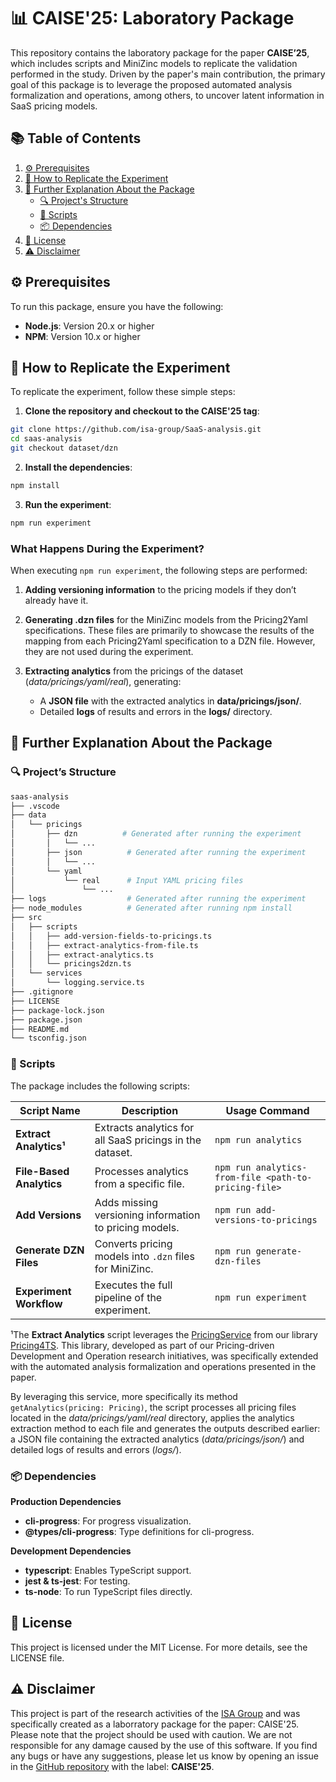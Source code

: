 # 📊 CAISE'25: Laboratory Package

This repository contains the laboratory package for the paper **CAISE’25**, which includes scripts and MiniZinc models to replicate the validation performed in the study. Driven by the paper's main contribution, the primary goal of this package is to leverage the proposed automated analysis formalization and operations, among others, to uncover latent information in SaaS pricing models.

## 📚 Table of Contents

1. [⚙️ Prerequisites](#️-prerequisites)
2. [🚀 How to Replicate the Experiment](#-how-to-replicate-the-experiment)
3. [📂 Further Explanation About the Package](#-further-explanation-about-the-package)
   - [🔍 Project's Structure](#-projects-structure)
   - [📜 Scripts](#-scripts)
   - [📦 Dependencies](#-dependencies)
4. [📜 License](#-license)
5. [⚠️ Disclaimer](#️-disclaimer)

## ⚙️ Prerequisites

To run this package, ensure you have the following:

- **Node.js**: Version 20.x or higher
- **NPM**: Version 10.x or higher


## 🚀 How to Replicate the Experiment

To replicate the experiment, follow these simple steps:

1. **Clone the repository and checkout to the CAISE'25 tag**:

```bash
git clone https://github.com/isa-group/SaaS-analysis.git
cd saas-analysis
git checkout dataset/dzn
```

2. **Install the dependencies**:

```bash
npm install
```

3. **Run the experiment**:

```bash
npm run experiment
```

### What Happens During the Experiment?

When executing `npm run experiment`, the following steps are performed:

1.	**Adding versioning information** to the pricing models if they don’t already have it.
2.	**Generating .dzn files** for the MiniZinc models from the Pricing2Yaml specifications. These files are primarily to showcase the results of the mapping from each Pricing2Yaml specification to a DZN file. However, they are not used during the experiment.
3.	**Extracting analytics** from the pricings of the dataset (*data/pricings/yaml/real*), generating:

    - A **JSON file** with the extracted analytics in **data/pricings/json/**.
    - Detailed **logs** of results and errors in the **logs/** directory.


## 📂 Further Explanation About the Package

### 🔍 Project’s Structure

```bash
saas-analysis
├── .vscode
├── data
│   └── pricings
│       ├── dzn          # Generated after running the experiment
│       │   └── ...
│       ├── json          # Generated after running the experiment
│       │   └── ...
│       └── yaml
│           └── real      # Input YAML pricing files
│               └── ...
├── logs                  # Generated after running the experiment
├── node_modules          # Generated after running npm install
├── src
│   ├── scripts
│   │   ├── add-version-fields-to-pricings.ts
│   │   ├── extract-analytics-from-file.ts
│   │   ├── extract-analytics.ts
│   │   └── pricings2dzn.ts
│   └── services
│       └── logging.service.ts
├── .gitignore
├── LICENSE
├── package-lock.json
├── package.json
├── README.md
└── tsconfig.json
```

### 📜 Scripts

The package includes the following scripts:

| Script Name            | Description                                                   | Usage Command                       |
|------------------------|---------------------------------------------------------------|-------------------------------------|
| **Extract Analytics¹** | Extracts analytics for all SaaS pricings in the dataset.      | `npm run analytics`                 |
| **File-Based Analytics** | Processes analytics from a specific file.                   | `npm run analytics-from-file <path-to-pricing-file>` |
| **Add Versions**       | Adds missing versioning information to pricing models.        | `npm run add-versions-to-pricings`  |
| **Generate DZN Files** | Converts pricing models into `.dzn` files for MiniZinc.       | `npm run generate-dzn-files`        |
| **Experiment Workflow**| Executes the full pipeline of the experiment.                | `npm run experiment`                |

¹The **Extract Analytics** script leverages the [PricingService](https://github.com/Alex-GF/Pricing4TS/blob/v0.3.1/src/services/pricing.service.ts) from our library [Pricing4TS](https://github.com/Alex-GF/Pricing4TS). This library, developed as part of our Pricing-driven Development and Operation research initiatives, was specifically extended with the automated analysis formalization and operations presented in the paper.

By leveraging this service, more specifically its method `getAnalytics(pricing: Pricing)`, the script processes all pricing files located in the *data/pricings/yaml/real* directory, applies the analytics extraction method to each file and generates the outputs described earlier: a JSON file containing the extracted analytics (*data/pricings/json/*) and detailed logs of results and errors (*logs/*).

### 📦 Dependencies

**Production Dependencies**

- **cli-progress**: For progress visualization.
- **@types/cli-progress**: Type definitions for cli-progress.

**Development Dependencies**

- **typescript**: Enables TypeScript support.
- **jest & ts-jest**: For testing.
- **ts-node**: To run TypeScript files directly.

## 📜 License

This project is licensed under the MIT License. For more details, see the LICENSE file.

## ⚠️ Disclaimer

This project is part of the research activities of the [ISA Group](https://www.isa.us.es/3.0/) and was specifically created as a laborratory package for the paper: CAISE'25. Please note that the project should be used with caution. We are not responsible for any damage caused by the use of this software. If you find any bugs or have any suggestions, please let us know by opening an issue in the [GitHub repository](https://github.com/isa-group/SaaS-analysis/issues) with the label: **CAISE'25**.